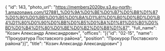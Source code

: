 {
    "id": 143,
    "photo_url": "https://members2020by.s3.eu-north-1.amazonaws.com/127881_%D0%9A%D0%BE%D0%B7%D0%B8%D1%87%D0%90%D0%BB%D0%B5%D0%BA%D1%81%D0%B0%D0%BD%D0%B4%D1%80%D0%90%D0%BB%D0%B5%D0%BA%D1%81%D0%B0%D0%BD%D0%B4%D1%80%D0%BE%D0%B2%D0%B8%D1%87",
    "full_name": "Козич Александр Александрович",
    "offices": "[{\"id\": \"02-15\", \"name\": \"Прокуратура Поставского района\", \"position\": \"Прокурор Поставского района\"}]",
    "title": "Козич Александр Александрович"
}